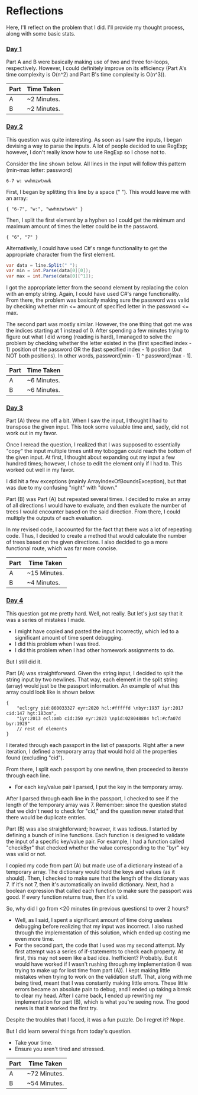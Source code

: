 # Reflections
Here, I'll reflect on the problem that I did. I'll provide my thought process, along with some basic stats. 

### [Day 1](https://adventofcode.com/2020/day/1)
Part A and B were basically making use of two and three for-loops, respectively. However, I could definitely improve on its efficiency (Part A's time complexity is O(n^2) and Part B's time complexity is O(n^3)). 

| Part  | Time Taken |
| ------------- | ------------- | 
| A | ~2 Minutes. | 
| B | ~2 Minutes. | 

### [Day 2](https://adventofcode.com/2020/day/2)
This question was quite interesting. As soon as I saw the inputs, I began devising a way to parse the inputs. A lot of people decided to use RegExp; however, I don't really know how to use RegExp so I chose not to.

Consider the line shown below. All lines in the input will follow this pattern (min-max letter: password)
```
6-7 w: wwhmzwtwwk
```

First, I began by splitting this line by a space (" "). This would leave me with an array:
```
{ "6-7", "w:", "wwhmzwtwwk" }
```

Then, I split the first element by a hyphen so I could get the minimum and maximum amount of times the letter could be in the password. 
```
{ "6", "7" }
```

Alternatively, I could have used C#'s range functionality to get the appropriate character from the first element.
```cs
var data = line.Split(" ");
var min = int.Parse(data[0][0]);
var max = int.Parse(data[0][^1]); 
```

I got the appropriate letter from the second element by replacing the colon with an empty string. Again, I could have used C#'s range functionality. From there, the problem was basically making sure the password was valid by checking whether min <= amount of specified letter in the password <= max. 

The second part was mostly similar. However, the one thing that got me was the indices starting at 1 instead of 0. After spending a few minutes trying to figure out what I did wrong (reading is hard), I managed to solve the problem by checking whether the letter existed in the (first specified index - 1) position of the password OR the (last specified index - 1) position (but NOT both positions). In other words, password[min - 1] ^ password[max - 1]. 

| Part  | Time Taken |
| ------------- | ------------- | 
| A | ~6 Minutes. | 
| B | ~6 Minutes. | 

### [Day 3](https://adventofcode.com/2020/day/3)
Part (A) threw me off a bit. When I saw the input, I thought I had to transpose the given input. This took some valuable time and, sadly, did not work out in my favor.

Once I reread the question, I realized that I was supposed to essentially "copy" the input multiple times until my toboggan could reach the bottom of the given input. At first, I thought about expanding out my input a few hundred times; however, I chose to edit the element only if I had to. This worked out well in my favor. 

I did hit a few exceptions (mainly ArrayIndexOfBoundsException), but that was due to my confusing "right" with "down."

Part (B) was Part (A) but repeated several times. I decided to make an array of all directions I would have to evaluate, and then evaluate the number of trees I would encounter based on the said direction. From there, I could multiply the outputs of each evaluation. 

In my revised code, I accounted for the fact that there was a lot of repeating code. Thus, I decided to create a method that would calculate the number of trees based on the given directions. I also decided to go a more functional route, which was far more concise.  


| Part  | Time Taken |
| ------------- | ------------- | 
| A | ~15 Minutes. | 
| B | ~4 Minutes. | 

### [Day 4](https://adventofcode.com/2020/day/4)
This question got me pretty hard. Well, not really. But let's just say that it was a series of mistakes I made. 
- I might have copied and pasted the input incorrectly, which led to a significant amount of time spent debugging.
- I did this problem when I was tired.
- I did this problem when I had other homework assignments to do. 

But I still did it. 

Part (A) was straightforward. Given the string input, I decided to split the string input by two newlines. That way, each element in the split string (array) would just be the passport information. An example of what this array could look like is shown below.
```
{
	"ecl:gry pid:860033327 eyr:2020 hcl:#fffffd \nbyr:1937 iyr:2017 cid:147 hgt:183cm",
	"iyr:2013 ecl:amb cid:350 eyr:2023 \npid:028048884 hcl:#cfa07d byr:1929"
	// rest of elements
}
```

I iterated through each passport in the list of passports. Right after a new iteration, I defined a temporary array that would hold all the properties found (excluding "cid").

From there, I split each passport by one newline, then proceeded to iterate through each line. 
- For each key/value pair I parsed, I put the key in the temporary array. 

After I parsed through each line in the passport, I checked to see if the length of the temporary array was 7. Remember: since the question stated that we didn't need to check for "cid," and the question never stated that there would be duplicate entries.

Part (B) was also straightforward; however, it was tedious. I started by defining a bunch of inline functions. Each function is designed to validate the input of a specific key/value pair. For example, I had a function called "checkByr" that checked whether the value corresponding to the "byr" key was valid or not. 


I copied my code from part (A) but made use of a dictionary instead of a temporary array. The dictionary would hold the keys and values (as it should). Then, I checked to make sure that the length of the dictionary was 7. If it's not 7, then it's automatically an invalid dictionary. Next, had a boolean expression that called each function to make sure the passport was good. If every function returns true, then it's valid.

So, why did I go from <20 minutes (in previous questions) to over 2 hours? 
- Well, as I said, I spent a significant amount of time doing useless debugging before realizing that my input was incorrect. I also rushed through the implementation of this solution, which ended up costing me even more time. 
- For the second part, the code that I used was my second attempt. My first attempt was a series of if-statements to check each property. At first, this may not seem like a bad idea. Inefficient? Probably. But it would have worked if I wasn't rushing through my implementation (I was trying to make up for lost time from part (A)). I kept making little mistakes when trying to work on the validation stuff. That, along with me being tired, meant that I was constantly making little errors. These little errors became an absolute pain to debug, and I ended up taking a break to clear my head. After I came back, I ended up rewriting my implementation for part (B), which is what you're seeing now. The good news is that it worked the first try. 

Despite the troubles that I faced, it was a fun puzzle. Do I regret it? Nope.

But I did learn several things from today's question.
- Take your time.
- Ensure you aren't tired and stressed. 

| Part  | Time Taken |
| ------------- | ------------- | 
| A | ~72 Minutes. | 
| B | ~54 Minutes. | 
